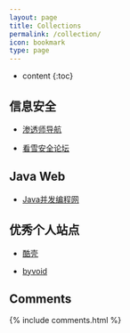 ```yaml
---
layout: page
title: Collections
permalink: /collection/
icon: bookmark
type: page
---
```


* content
{:toc}

## 信息安全

* [渗透师导航](http://www.cnblogs.com/Hooooober/)

* [看雪安全论坛](https://bbs.pediy.com/)

## Java Web

* [Java并发编程网](http://ifeve.com/java-concurrency-thread-directory/)

## 优秀个人站点

* [酷壳](https://coolshell.cn/)

* [byvoid](https://www.byvoid.com/)

## Comments

{% include comments.html %}
